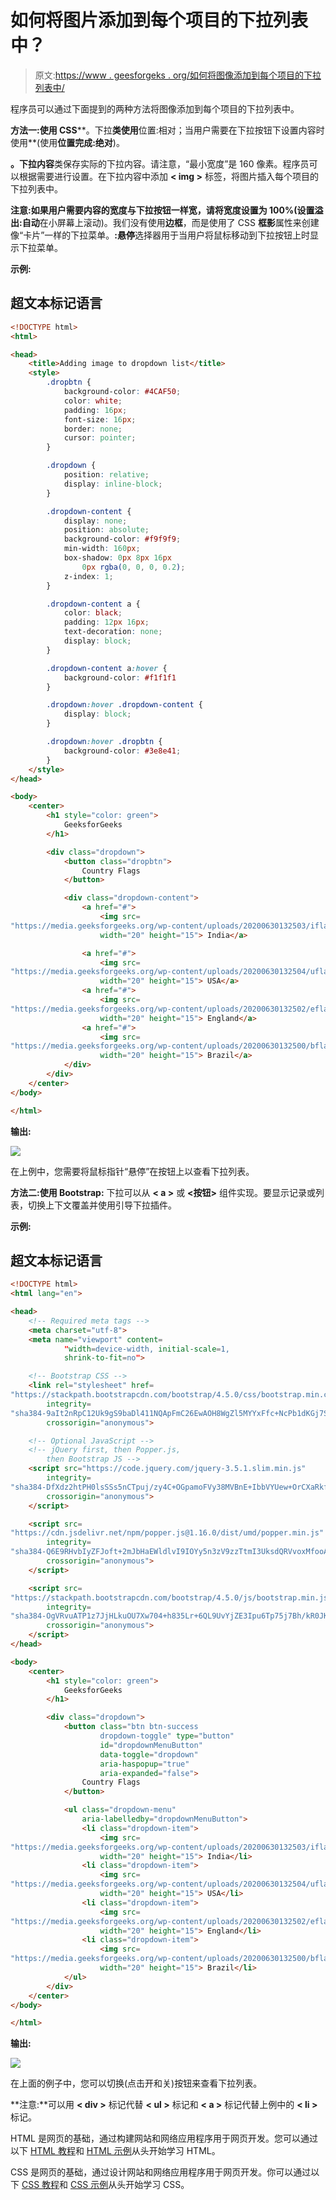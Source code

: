 # 如何将图片添加到每个项目的下拉列表中？

> 原文:[https://www . geesforgeks . org/如何将图像添加到每个项目的下拉列表中/](https://www.geeksforgeeks.org/how-to-add-image-into-dropdown-list-for-each-items/)

程序员可以通过下面提到的两种方法将图像添加到每个项目的下拉列表中。

**方法一:使用 CSS****。下拉**类使用**位置:相对；当用户需要在下拉按钮下设置内容时使用**(使用**位置完成:绝对**)。

**。下拉内容**类保存实际的下拉内容。请注意，“最小宽度”是 160 像素。程序员可以根据需要进行设置。在下拉内容中添加 **< img >** 标签，将图片插入每个项目的下拉列表中。

**注意:**如果用户需要内容的宽度与下拉按钮一样宽，请将宽度设置为 100%(设置**溢出:自动**在小屏幕上滚动)。我们没有使用**边框**，而是使用了 CSS **框影**属性来创建像“卡片”一样的下拉菜单。**:悬停**选择器用于当用户将鼠标移动到下拉按钮上时显示下拉菜单。

**示例:**

## 超文本标记语言

```html
<!DOCTYPE html>
<html>

<head>
    <title>Adding image to dropdown list</title>
    <style>
        .dropbtn {
            background-color: #4CAF50;
            color: white;
            padding: 16px;
            font-size: 16px;
            border: none;
            cursor: pointer;
        }

        .dropdown {
            position: relative;
            display: inline-block;
        }

        .dropdown-content {
            display: none;
            position: absolute;
            background-color: #f9f9f9;
            min-width: 160px;
            box-shadow: 0px 8px 16px 
                0px rgba(0, 0, 0, 0.2);
            z-index: 1;
        }

        .dropdown-content a {
            color: black;
            padding: 12px 16px;
            text-decoration: none;
            display: block;
        }

        .dropdown-content a:hover {
            background-color: #f1f1f1
        }

        .dropdown:hover .dropdown-content {
            display: block;
        }

        .dropdown:hover .dropbtn {
            background-color: #3e8e41;
        }
    </style>
</head>

<body>
    <center>
        <h1 style="color: green">
            GeeksforGeeks
        </h1>

        <div class="dropdown">
            <button class="dropbtn">
                Country Flags
            </button>

            <div class="dropdown-content">
                <a href="#">
                    <img src=
"https://media.geeksforgeeks.org/wp-content/uploads/20200630132503/iflag.jpg"
                    width="20" height="15"> India</a>

                <a href="#">
                    <img src=
"https://media.geeksforgeeks.org/wp-content/uploads/20200630132504/uflag.jpg"
                    width="20" height="15"> USA</a>
                <a href="#">
                    <img src=
"https://media.geeksforgeeks.org/wp-content/uploads/20200630132502/eflag.jpg"
                    width="20" height="15"> England</a>
                <a href="#">
                    <img src=
"https://media.geeksforgeeks.org/wp-content/uploads/20200630132500/bflag.jpg"
                    width="20" height="15"> Brazil</a>
            </div>
        </div>
    </center>
</body>

</html>
```

**输出:**

![](img/909d774538d9d1c5bdbabdfd2c40bf24.png)

在上例中，您需要将鼠标指针“悬停”在按钮上以查看下拉列表。

**方法二:使用 Bootstrap:** 下拉可以从 **< a >** 或 **<按钮>** 组件实现。要显示记录或列表，切换上下文覆盖并使用引导下拉插件。

**示例:**

## 超文本标记语言

```html
<!DOCTYPE html>
<html lang="en">

<head>
    <!-- Required meta tags -->
    <meta charset="utf-8">
    <meta name="viewport" content=
            "width=device-width, initial-scale=1,
            shrink-to-fit=no">

    <!-- Bootstrap CSS -->
    <link rel="stylesheet" href=
"https://stackpath.bootstrapcdn.com/bootstrap/4.5.0/css/bootstrap.min.css"
        integrity=
"sha384-9aIt2nRpC12Uk9gS9baDl411NQApFmC26EwAOH8WgZl5MYYxFfc+NcPb1dKGj7Sk"
        crossorigin="anonymous">

    <!-- Optional JavaScript -->
    <!-- jQuery first, then Popper.js, 
        then Bootstrap JS -->
    <script src="https://code.jquery.com/jquery-3.5.1.slim.min.js"
        integrity=
"sha384-DfXdz2htPH0lsSSs5nCTpuj/zy4C+OGpamoFVy38MVBnE+IbbVYUew+OrCXaRkfj"
        crossorigin="anonymous">
    </script>

    <script src=
"https://cdn.jsdelivr.net/npm/popper.js@1.16.0/dist/umd/popper.min.js"
        integrity=
"sha384-Q6E9RHvbIyZFJoft+2mJbHaEWldlvI9IOYy5n3zV9zzTtmI3UksdQRVvoxMfooAo"
        crossorigin="anonymous">
    </script>

    <script src=
"https://stackpath.bootstrapcdn.com/bootstrap/4.5.0/js/bootstrap.min.js"
        integrity=
"sha384-OgVRvuATP1z7JjHLkuOU7Xw704+h835Lr+6QL9UvYjZE3Ipu6Tp75j7Bh/kR0JKI"
        crossorigin="anonymous">
    </script>
</head>

<body>
    <center>
        <h1 style="color: green">
            GeeksforGeeks
        </h1>

        <div class="dropdown">
            <button class="btn btn-success 
                    dropdown-toggle" type="button" 
                    id="dropdownMenuButton" 
                    data-toggle="dropdown"
                    aria-haspopup="true" 
                    aria-expanded="false">
                Country Flags
            </button>

            <ul class="dropdown-menu" 
                aria-labelledby="dropdownMenuButton">
                <li class="dropdown-item">
                    <img src=
"https://media.geeksforgeeks.org/wp-content/uploads/20200630132503/iflag.jpg"
                    width="20" height="15"> India</li>
                <li class="dropdown-item">
                    <img src=
"https://media.geeksforgeeks.org/wp-content/uploads/20200630132504/uflag.jpg" 
                    width="20" height="15"> USA</li>
                <li class="dropdown-item">
                    <img src=
"https://media.geeksforgeeks.org/wp-content/uploads/20200630132502/eflag.jpg" 
                    width="20" height="15"> England</li>
                <li class="dropdown-item">
                    <img src=
"https://media.geeksforgeeks.org/wp-content/uploads/20200630132500/bflag.jpg"
                    width="20" height="15"> Brazil</li>
            </ul>
        </div>
    </center>
</body>

</html>
```

**输出:**

![](img/3b9d63858c25dafb61e0eb0d92cbf67c.png)

在上面的例子中，您可以切换(点击开和关)按钮来查看下拉列表。

**注意:**可以用 **< div >** 标记代替 **< ul >** 标记和 **< a >** 标记代替上例中的 **< li >** 标记。

HTML 是网页的基础，通过构建网站和网络应用程序用于网页开发。您可以通过以下 [HTML 教程](https://www.geeksforgeeks.org/html-tutorials/)和 [HTML 示例](https://www.geeksforgeeks.org/html-examples/)从头开始学习 HTML。

CSS 是网页的基础，通过设计网站和网络应用程序用于网页开发。你可以通过以下 [CSS 教程](https://www.geeksforgeeks.org/css-tutorials/)和 [CSS 示例](https://www.geeksforgeeks.org/css-examples/)从头开始学习 CSS。